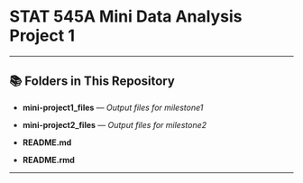 STAT 545A Mini Data Analysis Project 1
================

------------------------------------------------------------------------

## 📚 **Folders in This Repository**

- **mini-project1_files** — *Output files for milestone1*

- **mini-project2_files** — *Output files for milestone2*

- **README.md**

- **README.rmd**

------------------------------------------------------------------------
